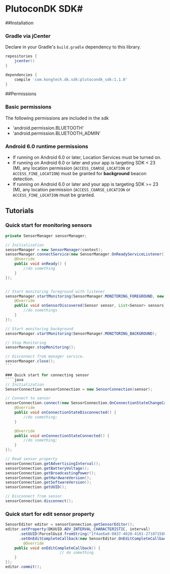 # PlutoconDK SDK#

##Installation
### Gradle via jCenter
Declare in your Gradle's `build.gradle` dependency to this library.
```gradle
repositories {
	jcenter()
}

dependencies {
	compile 'com.kongtech.dk.sdk:plutocondk_sdk:1.1.0'
}
```


##Permissions
### Basic permissions
The following permissions are included in the sdk
  - 'android.permission.BLUETOOTH'
  - 'android.permission.BLUETOOTH_ADMIN'

### Android 6.0 runtime permissions
  - If running on Android 6.0 or later, Location Services must be turned on.
  - If running on Android 6.0 or later and your app is targeting SDK < 23 (M), any location permission (`ACCESS_COARSE_LOCATION` or `ACCESS_FINE_LOCATION`) must be granted for <b>background</b> beacon detection.
  - If running on Android 6.0 or later and your app is targeting SDK >= 23 (M), any location permission (`ACCESS_COARSE_LOCATION` or `ACCESS_FINE_LOCATION` must be granted.

## Tutorials
### Quick start for monitoring sensors
````java
private SensorManager sensorManager;

// Initialization
sensorManager = new SensorManager(context);
sensorManager.connectService(new SensorManager.OnReadyServiceListener() {
	@Override
	public void onReady() {
		//do something        
	} 
});


// Start monitoring foreground with listener
sensorManager.startMonitoring(SensorManager.MONITORING_FOREGROUND, new SensorManager.OnMonitoringSensorListener() {
	@Override 
	public void onSensorDiscovered(Sensor sensor, List<Sensor> sensors) {
		//do somethings
	}
});

// Start monitoring background
sensorManager.startMonitoring(SensorManager.MONITORING_BACKGROUND);

// Stop Monitoring
sensorManager.stopMonitoring();

// Disconnect from manager service.
sensorManager.close();
```

### Quick start for connecting sensor
````java
// Initialization
SensorConnection sensorConnection = new SensorConnection(sensor);

// Connect to sensor
sensorConnection.connect(new SensorConnection.OnConnectionStateChangeCallback() {
	@Override
	public void onConnectionStateDisconnected() {
		//do something;
	}

	@Override
	public void onConnectionStateConnected() {
		//do something;
	}
});

// Read sensor property
sensorConnection.getAdvertisingInterval();
sensorConnection.getBatteryVoltage();
sensorConnection.getBroadcastingPower();
sensorConnection.getHardwareVersion();
sensorConnection.getSoftwareVersion();
sensorConnection.getUUID();

// Disconnect from sensor
sensorConnection.disconnect();
````
### Quick start for edit sensor property
````java
SensorEditor editor = sensorConnection.getSensorEditor();
editor.setProperty(DKUUID.ADV_INTERVAL_CHARACTERISTIC, interval)
      .setUUID(ParcelUuid.fromString("1f4ae6a0-0037-4020-4101-271071580001"))
      .setOnEditCompleteCallback(new SensorEditor.OnEditCompleteCallback() {
      	@Override
	public void onEditCompleteCallback() {
                        // do something
	}
});
editor.commit();

````
